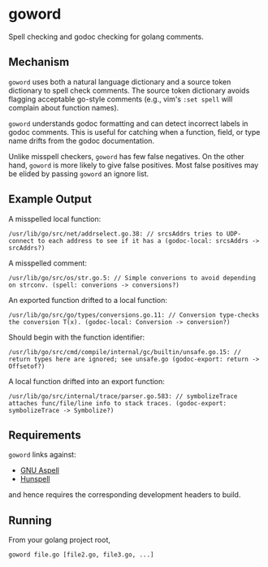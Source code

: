 # goword
Spell checking and godoc checking for golang comments.

## Mechanism
`goword` uses both a natural language dictionary and a source token dictionary to spell check comments.
The source token dictionary avoids flagging acceptable go-style comments (e.g., vim's `:set spell`
will complain about function names).

`goword` understands godoc formatting and can detect incorrect labels in godoc comments. This is
useful for catching when a function, field, or type name drifts from the godoc documentation.

Unlike misspell checkers, `goword` has few false negatives. On the other hand, `goword` is more likely
to give false positives. Most false positives may be elided by passing `goword` an ignore list.

## Example Output

A misspelled local function:
```
/usr/lib/go/src/net/addrselect.go.38: // srcsAddrs tries to UDP-connect to each address to see if it has a (godoc-local: srcsAddrs -> srcAddrs?)
```

A misspelled comment:
```
/usr/lib/go/src/os/str.go.5: // Simple converions to avoid depending on strconv. (spell: converions -> conversions?)
```

An exported function drifted to a local function:
```
/usr/lib/go/src/go/types/conversions.go.11: // Conversion type-checks the conversion T(x). (godoc-local: Conversion -> conversion?)
```

Should begin with the function identifier:
```
/usr/lib/go/src/cmd/compile/internal/gc/builtin/unsafe.go.15: // return types here are ignored; see unsafe.go (godoc-export: return -> Offsetof?)
```

A local function drifted into an export function:
```
/usr/lib/go/src/internal/trace/parser.go.583: // symbolizeTrace attaches func/file/line info to stack traces. (godoc-export: symbolizeTrace -> Symbolize?)
```

## Requirements

`goword` links against:
* [GNU Aspell](http://aspell.net/)
* [Hunspell](http://hunspell.github.io/)

and hence requires the corresponding development headers to build.


## Running

From your golang project root,
```bash
goword file.go [file2.go, file3.go, ...]
```
